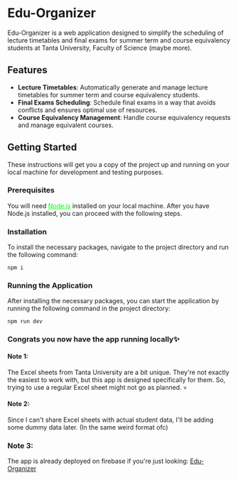 # Edu-Organizer

Edu-Organizer is a web application designed to simplify the scheduling of lecture timetables and final exams for summer term and course equivalency students at Tanta University, Faculty of Science (maybe more).

## Features

- **Lecture Timetables**: Automatically generate and manage lecture timetables for summer term and course equivalency students.
- **Final Exams Scheduling**: Schedule final exams in a way that avoids conflicts and ensures optimal use of resources.
- **Course Equivalency Management**: Handle course equivalency requests and manage equivalent courses.

## Getting Started

These instructions will get you a copy of the project up and running on your local machine for development and testing purposes.

### Prerequisites

You will need
<a href="https://nodejs.org/" style="color: lime;">
Node.js</a> installed on your local machine. After you have Node.js installed, you can proceed with the following steps.

### Installation

To install the necessary packages, navigate to the project directory and run the following command:

```
npm i
```

### Running the Application

After installing the necessary packages, you can start the application by running the following command in the project directory:

```
npm run dev
```

### Congrats you now have the app running locally✨

#### Note 1:

The Excel sheets from Tanta University are a bit unique. They're not exactly the easiest to work with, but this app is designed specifically for them. So, trying to use a regular Excel sheet might not go as planned. 💀

#### Note 2:

Since I can't share Excel sheets with actual student data, I'll be adding some dummy data later. (In the same weird format ofc)

### Note 3:

The app is already deployed on firebase if you're just looking: [Edu-Organizer](https://exam-scheduling-system-6eb51.web.app/)
